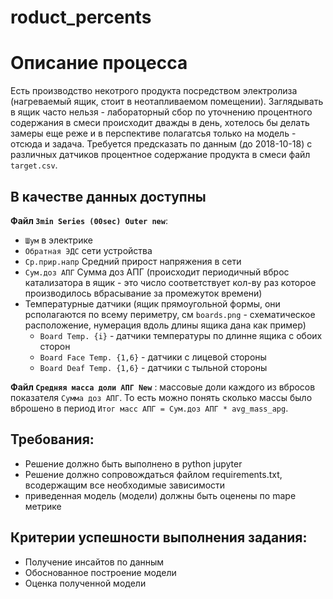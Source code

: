 # roduct_percents
# Описание процесса
Есть производство некотрого продукта посредством электролиза (нагреваемый ящик, стоит в неотапливаемом помещении).
Заглядывать в ящик часто нельзя - лабораторный сбор по уточнению процентного содержания в смеси происходит дважды
в день, хотелось бы делать замеры еще реже  и в перспективе полагатсья только на модель - отсюда и задача. 
Требуется предсказать по данным (до 2018-10-18) с различных датчиков процентное содержание продукта в 
смеси файл `target.csv`.
## В качестве данных доступны

**Файл `3min Series (00sec) Outer new`**:

- `Шум` в электрике
- `Обратная ЭДС` сети устройства
- `Ср.прир.напр` Средний прирост напряжения в сети
- `Сум.доз АПГ` Сумма доз АПГ (происходит периодичный вброс катализатора в ящик - это число соответствует 
	кол-ву раз которое производилось вбрасывание за промежуток времени)
- Температурные датчики (ящик прямоугольной формы, они рсполагаются по всему периметру, см `boards.png` - 
		схематическое расположение, нумерация вдоль длины ящика дана как пример)
	- `Board Temp. {i}` - датчики температуры по длинне ящика с обоих сторон
	- `Board Face Temp. {1,6}` - датчики с лицевой стороны
	- `Board Deaf Temp. {1,6}` - датчики с тыльной стороны

**Файл `Средняя масса доли АПГ New`** : массовые доли каждого из вбросов показателя `Сумма доз АПГ`. 
То есть можно понять сколько массы было вброшено в период `Итог масс АПГ = Сум.доз АПГ * avg_mass_apg`.

## Требования:
- Решение должно быть выполнено в python jupyter 
- Решение должно сопровождаться файлом requirements.txt, всодержащим все необходимые зависимости
- приведенная модель (модели) должны быть оценены по mape метрике

## Критерии успешности выполнения задания:
- Получение инсайтов по данным
- Обоснованное построение модели
- Оценка полученной модели
